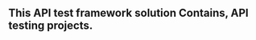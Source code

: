 This API test framework solution Contains, API testing projects. 
----------------------------------------------------------------